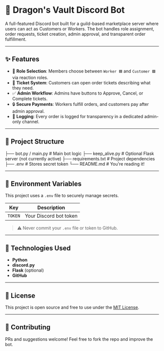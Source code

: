 # 🐉 Dragon's Vault Discord Bot

A full-featured Discord bot built for a guild-based marketplace server where users can act as Customers or Workers. The bot handles role assignment, order requests, ticket creation, admin approval, and transparent order fulfillment.

---

## ✨ Features

- 🔧 **Role Selection**: Members choose between `Worker 🟦` and `Customer 🟩` via reaction roles.
- 📩 **Ticket System**: Customers can open order tickets describing what they need.
- ✅ **Admin Workflow**: Admins have buttons to Approve, Cancel, or Complete tickets.
- 🔒 **Secure Payments**: Workers fulfill orders, and customers pay after admin approval.
- 📜 **Logging**: Every order is logged for transparency in a dedicated admin-only channel.

---

## 📁 Project Structure
├── bot.py / main.py # Main bot logic
├── keep_alive.py # Optional Flask server (not currently active)
├── requirements.txt # Project dependencies
├── .env # Stores secret token
└── README.md # You're reading it!


---

## 🔐 Environment Variables

This project uses a `.env` file to securely manage secrets.

| Key       | Description              |
|-----------|--------------------------|
| `TOKEN`   | Your Discord bot token   |

> ⚠️ Never commit your `.env` file or token to GitHub.

---

## 🧠 Technologies Used

- **Python**
- **discord.py**
- **Flask** (optional)
- **GitHub**

---

## 📜 License

This project is open source and free to use under the [MIT License](LICENSE).

---

## 🤝 Contributing

PRs and suggestions welcome! Feel free to fork the repo and improve the bot.

